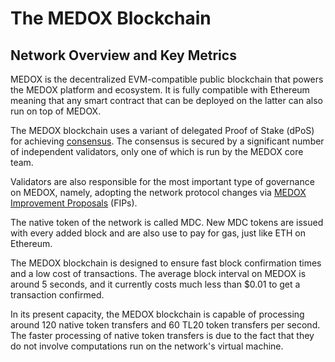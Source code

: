 # The MEDOX Blockchain

## Network Overview and Key Metrics

MEDOX is the decentralized EVM-compatible public blockchain that powers the MEDOX platform and ecosystem. It is fully compatible with Ethereum meaning that any smart contract that can be deployed on the latter can also run on top of MEDOX.

The MEDOX blockchain uses a variant of delegated Proof of Stake (dPoS) for achieving [consensus](https://docs.mdcscan.com/general/fuse-network-blockchain/fuse-consensus). The consensus is secured by a significant number of independent validators, only one of which is run by the MEDOX core team.

Validators are also responsible for the most important type of governance on MEDOX, namely, adopting the network protocol changes via [MEDOX Improvement Proposals](https://docs.mdcscan.com/general/fips) (FIPs). 

The native token of the network is called MDC. New MDC tokens are issued with every added block and are also use to pay for gas, just like ETH on Ethereum. 

The MEDOX blockchain is designed to ensure fast block confirmation times and a low cost of transactions. The average block interval on MEDOX is around 5 seconds, and it currently costs much less than $0.01 to get a transaction confirmed.

In its present capacity, the MEDOX blockchain is capable of processing around 120 native token transfers and 60 TL20 token transfers per second. The faster processing of native token transfers is due to the fact that they do not involve computations run on the network's virtual machine. 

